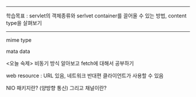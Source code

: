 <hr>

학습목표 : servlet의 객체종류와 serlvet container를 끌어올 수 있는 방법, content type을 살펴보기

<hr>

mime type

mata data

<오늘 숙제>
비동기 방식 알아보고 fetch에 대해서 공부하기

web resource : URL 있음, 네트워크 반대편 클라이언트가 사용할 수 있음

NIO 패키지란? (양방향 통신)
그리고 채널이란?